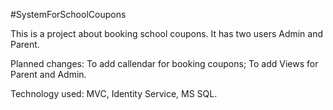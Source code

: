 #SystemForSchoolCoupons

This is a project about booking school coupons. It has two users Admin and Parent.

Planned changes: To add callendar for booking coupons; To add Views for Parent and Admin.

Technology used: MVC, Identity Service, MS SQL.
